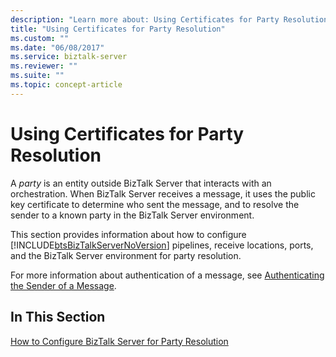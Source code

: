 ```yaml
---
description: "Learn more about: Using Certificates for Party Resolution"
title: "Using Certificates for Party Resolution"
ms.custom: ""
ms.date: "06/08/2017"
ms.service: biztalk-server
ms.reviewer: ""
ms.suite: ""
ms.topic: concept-article
---
```

# Using Certificates for Party Resolution
A *party* is an entity outside BizTalk Server that interacts with an orchestration. When BizTalk Server receives a message, it uses the public key certificate to determine who sent the message, and to resolve the sender to a known party in the BizTalk Server environment.  
  
 This section provides information about how to configure [!INCLUDE[btsBizTalkServerNoVersion](../includes/btsbiztalkservernoversion-md.md)] pipelines, receive locations, ports, and the BizTalk Server environment for party resolution.  
  
 For more information about authentication of a message, see [Authenticating the Sender of a Message](../core/authenticating-the-sender-of-a-message.md).  
  
## In This Section  
 [How to Configure BizTalk Server for Party Resolution](../core/how-to-configure-biztalk-server-for-party-resolution.md)
